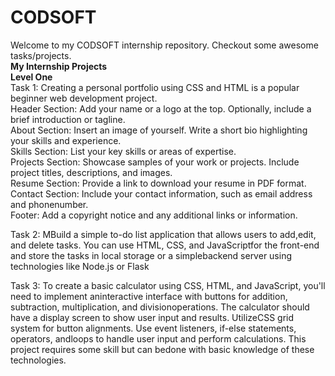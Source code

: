 # CODSOFT
Welcome to my CODSOFT internship repository. Checkout some awesome tasks/projects.<br>
<b>My Internship Projects</b><br>
<b>Level One</b><br>
Task 1: Creating a personal portfolio using CSS and HTML is a popular beginner web development project.<br>
Header Section: Add your name or a logo at the top. Optionally, include a brief introduction or tagline.<br>
About Section: Insert an image of yourself. Write a short bio highlighting your skills and experience.<br>
Skills Section: List your key skills or areas of expertise.<br>
Projects Section: Showcase samples of your work or projects. Include project titles, descriptions, and images.<br>
Resume Section: Provide a link to download your resume in PDF format.<br>
Contact Section: Include your contact information, such as email address and phonenumber.<br>
Footer: Add a copyright notice and any additional links or information.<br>

Task 2: MBuild a simple to-do list application that allows users to add,edit, and delete tasks. You can use HTML, CSS, and JavaScriptfor the front-end and store the tasks in local storage or a simplebackend server using technologies like Node.js or Flask

Task 3: To create a basic calculator using CSS, HTML, and JavaScript, you'll need to implement aninteractive interface with buttons for addition, subtraction, multiplication, and divisionoperations. The calculator should have a display screen to show user input and results. UtilizeCSS grid system for button alignments. Use event listeners, if-else statements, operators, andloops to handle user input and perform calculations. This project requires some skill but can bedone with basic knowledge of these technologies.
